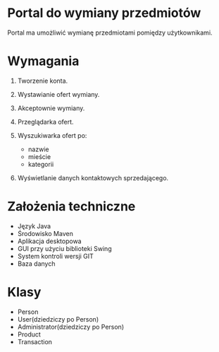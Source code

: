 # Portal do wymiany przedmiotów

Portal ma umożliwić wymianę przedmiotami pomiędzy użytkownikami.

# Wymagania

1) Tworzenie konta.
2) Wystawianie ofert wymiany.
3) Akceptownie wymiany.
4) Przeglądarka ofert.
5) Wyszukiwarka ofert po:
    * nazwie
    * mieście
    * kategorii

6) Wyświetlanie danych kontaktowych sprzedającego.


# Założenia techniczne

* Język Java
* Środowisko Maven
* Aplikacja desktopowa
* GUI przy użyciu biblioteki Swing
* System kontroli wersji GIT
* Baza danych

# Klasy

* Person
* User(dziedziczy po Person)
* Administrator(dziedziczy po Person)
* Product
* Transaction
